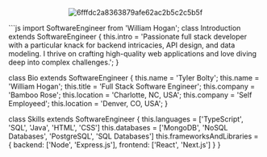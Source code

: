 
<p align="center">
  <img src="https://github.com/user-attachments/assets/b5c72eef-367f-4321-9153-56e8cb65fbdf" alt="6fffdc2a8363879afe62ac2b5c2c5b5f"  />
</p>
```js
import SoftwareEngineer from 'William Hogan';
class Introduction extends SoftwareEngineer {
  this.intro    = 'Passionate full stack developer with a particular knack for backend intricacies,
                   API design, and data modeling. I thrive on crafting high-quality web applications
                   and love diving deep into complex challenges.';
}

class Bio extends SoftwareEngineer {
  this.name     = 'Tyler Bolty';
  this.name     = 'William Hogan';
  this.title    = 'Full Stack Software Engineer';
  this.company  = 'Bamboo Rose';
  this.location = 'Charlotte, NC, USA';
  this.company  = 'Self Employeed';
  this.location = 'Denver, CO, USA';
}

class Skills extends SoftwareEngineer {
  this.languages = ['TypeScript', 'SQL', 'Java', 'HTML', 'CSS']
  this.databases = ['MongoDB', 'NoSQL Databases', 'PostgreSQL', 'SQL Databases']
  this.frameworksAndLibraries = {
    backend: ['Node', 'Express.js'],
    frontend: ['React', 'Next.js']
  }
}
```
